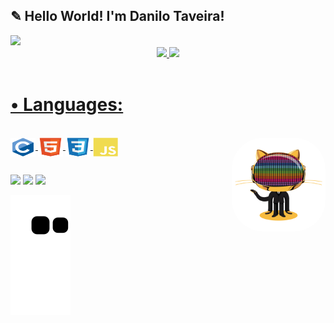 ## ✎ Hello World! I'm Danilo Taveira!
</p align="center">
<img src="CapaDanilo.gif" />
<div align="center">
  <a href="https://github.com/Danilo-Taveira">
  <img height="150em" src="https://github-readme-stats.vercel.app/api?username=Danilo-Taveira&show_icons=true&theme=dracula&include_all_commits=true&count_private=true"/>
  <img height="150em" src="https://github-readme-stats.vercel.app/api/top-langs/?username=Danilo-Taveira&layout=compact&langs_count=7&theme=dracula"/>
</div>
 <br>
 <h1>• Languages: </h1>
<div style="display: inline_block"><br>
  <img align="center" alt="Danilo-C" height="30" width="40" src="https://raw.githubusercontent.com/devicons/devicon/master/icons/c/c-original.svg">
  <img align="center" alt="Danilo-HTML" height="30" width="40" src="https://raw.githubusercontent.com/devicons/devicon/master/icons/html5/html5-original.svg">
  <img align="center" alt="Danilo-CSS" height="30" width="40" src="https://raw.githubusercontent.com/devicons/devicon/master/icons/css3/css3-original.svg">
  <img align="center" alt="Danilo-Js" height="30" width="40" src="https://raw.githubusercontent.com/devicons/devicon/master/icons/javascript/javascript-plain.svg">
  <img align="right" alt="Danilo-pic" height="150" style="border-radius:50px;" src="daftpunktocat-guy.gif">
</div>
  
##
 
<div> 
  <a href="https://instagram.com/danilo.navega" target="_blank"><img src="https://img.shields.io/badge/-Instagram-%23E4405F?style=for-the-badge&logo=instagram&logoColor=white" target="_blank"></a>
   <a href = "mailto:dtnavega@gmail.com"><img src="https://img.shields.io/badge/-Gmail-%23333?style=for-the-badge&logo=gmail&logoColor=white" target="_blank"></a>
  <a href="https://www.linkedin.com/in/danilo-taveira-630888210/" target="_blank"><img src="https://img.shields.io/badge/-LinkedIn-%230077B5?style=for-the-badge&logo=linkedin&logoColor=white" target="_blank"></a> 
  
  ![Snake animation](https://github.com/Danilo-Taveira/Danilo-Taveira/blob/output/github-contribution-grid-snake.svg)
 
</div>
